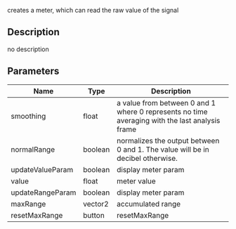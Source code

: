 creates a meter, which can read the raw value of the signal



## Description
no description
## Parameters

<table>
<thead>
	<tr>
		<th>Name</th>
		<th>Type</th>
		<th>Description</th>
	</tr>
</thead>
<tr>
	<td>smoothing</td>
	<td><div class='bg-yellow-800 px-2 py-px text-white rounded-sm'>float</div></td>
	<td>a value from between 0 and 1 where 0 represents no time averaging with the last analysis frame</td>
</tr>
<tr>
	<td>normalRange</td>
	<td><div class='bg-emerald-800 px-2 py-px text-white rounded-sm'>boolean</div></td>
	<td>normalizes the output between 0 and 1. The value will be in decibel otherwise.</td>
</tr>
<tr>
	<td>updateValueParam</td>
	<td><div class='bg-emerald-800 px-2 py-px text-white rounded-sm'>boolean</div></td>
	<td>display meter param</td>
</tr>
<tr>
	<td>value</td>
	<td><div class='bg-yellow-800 px-2 py-px text-white rounded-sm'>float</div></td>
	<td>meter value</td>
</tr>
<tr>
	<td>updateRangeParam</td>
	<td><div class='bg-emerald-800 px-2 py-px text-white rounded-sm'>boolean</div></td>
	<td>display meter param</td>
</tr>
<tr>
	<td>maxRange</td>
	<td><div class='bg-teal-800 px-2 py-px text-white rounded-sm'>vector2</div></td>
	<td>accumulated range</td>
</tr>
<tr>
	<td>resetMaxRange</td>
	<td><div class='bg-cyan-800 px-2 py-px text-white rounded-sm'>button</div></td>
	<td>resetMaxRange</td>
</tr>
</table>